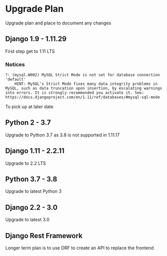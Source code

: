 # Upgrade Plan

Upgrade plan and place to document any changes

## Django 1.9 - 1.11.29

First step get to 1.11 LTS

### Notices

```
?: (mysql.W002) MySQL Strict Mode is not set for database connection 'default'
	HINT: MySQL's Strict Mode fixes many data integrity problems in MySQL, such as data truncation upon insertion, by escalating warnings into errors. It is strongly recommended you activate it. See: https://docs.djangoproject.com/en/1.11/ref/databases/#mysql-sql-mode
```

To pick up at later date

## Python 2 - 3.7

Upgrade to Python 3.7 as 3.8 is not supported in 1.11.17

## Django 1.11 - 2.2.11

Upgrade to 2.2 LTS

## Python 3.7 - 3.8

Upgrade to latest Python 3

## Django 2.2 - 3.0

Upgrade to latest 3.0

## Django Rest Framework

Longer term plan is to use DRF to create an API to replace the frontend
